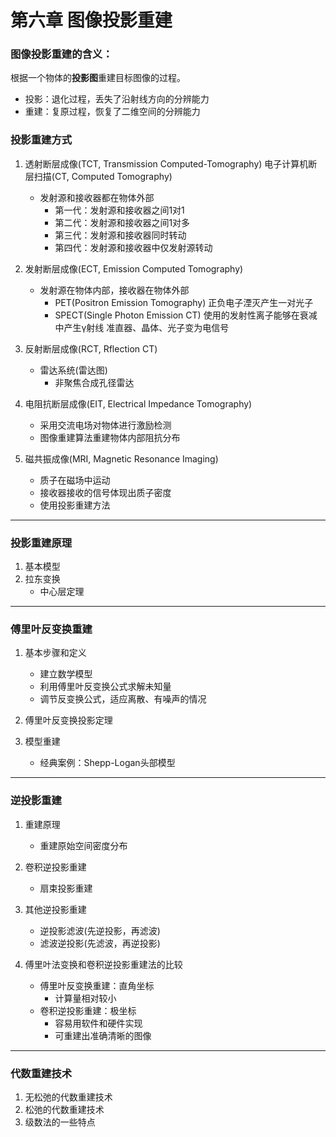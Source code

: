 # 第六章 图像投影重建
### 图像投影重建的含义：
根据一个物体的**投影图**重建目标图像的过程。
+ 投影：退化过程，丢失了沿射线方向的分辨能力
+ 重建：复原过程，恢复了二维空间的分辨能力


### 投影重建方式
1. 透射断层成像(TCT, Transmission Computed-Tomography)
电子计算机断层扫描(CT, Computed Tomography)
	+ 发射源和接收器都在物体外部
		* 第一代：发射源和接收器之间1对1
		* 第二代：发射源和接收器之间1对多
		* 第三代：发射源和接收器同时转动
		* 第四代：发射源和接收器中仅发射源转动

2. 发射断层成像(ECT, Emission Computed Tomography)
	+ 发射源在物体内部，接收器在物体外部
		* PET(Positron Emission Tomography)
		正负电子湮灭产生一对光子
		* SPECT(Single Photon Emission CT)
		使用的发射性离子能够在衰减中产生γ射线
		准直器、晶体、光子变为电信号

3. 反射断层成像(RCT, Rflection CT)
	+ 雷达系统(雷达图)
		* 非聚焦合成孔径雷达

4. 电阻抗断层成像(EIT, Electrical Impedance Tomography)
	+ 采用交流电场对物体进行激励检测
	+ 图像重建算法重建物体内部阻抗分布

5. 磁共振成像(MRI, Magnetic Resonance Imaging)
	+ 质子在磁场中运动
	+ 接收器接收的信号体现出质子密度
	+ 使用投影重建方法

* * * 

### 投影重建原理
1. 基本模型
2. 拉东变换
	+ 中心层定理

* * * 

### 傅里叶反变换重建
1. 基本步骤和定义
	+ 建立数学模型
	+ 利用傅里叶反变换公式求解未知量
	+ 调节反变换公式，适应离散、有噪声的情况

2. 傅里叶反变换投影定理

3. 模型重建
	+ 经典案例：Shepp-Logan头部模型

* * * 

### 逆投影重建
1. 重建原理
	+ 重建原始空间密度分布

2. 卷积逆投影重建
	+ 扇束投影重建

3. 其他逆投影重建
	+ 逆投影滤波(先逆投影，再滤波)
	+ 滤波逆投影(先滤波，再逆投影)

4. 傅里叶法变换和卷积逆投影重建法的比较
	+ 傅里叶反变换重建：直角坐标
		* 计算量相对较小
	+ 卷积逆投影重建：极坐标
		* 容易用软件和硬件实现
		* 可重建出准确清晰的图像

* * *

### 代数重建技术
1. 无松弛的代数重建技术
2. 松弛的代数重建技术
3. 级数法的一些特点
